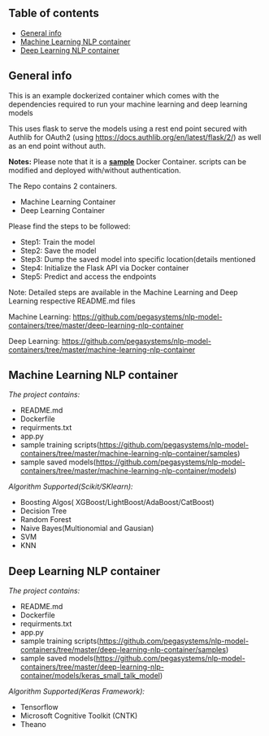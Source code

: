 ## Table of contents
* [General info](#general-info)
* [Machine Learning NLP container](#machine-learning-nlp-container)
* [Deep Learning NLP container](#deep-learning-nlp-container)

## General info
This is an example dockerized container which comes with the dependencies required to run your machine learning and deep learning models

This uses flask to serve the models using a rest end point secured with Authlib for OAuth2 (using https://docs.authlib.org/en/latest/flask/2/) as well as 
an end point without auth.


<b>Notes:</b> Please note that it is a <b><u>sample</u></b> Docker Container. scripts can be modified and deployed with/without authentication.

The Repo contains 2 containers.
* Machine Learning Container
* Deep Learning Container

Please find the steps to be followed:

* Step1: Train the model
* Step2: Save the model
* Step3: Dump the saved model into specific location(details mentioned 
* Step4: Initialize the Flask API via Docker container
* Step5: Predict and access the endpoints

Note: Detailed steps are available in the Machine Learning and Deep Learning respective README.md files

Machine Learning:
https://github.com/pegasystems/nlp-model-containers/tree/master/deep-learning-nlp-container

Deep Learning:
https://github.com/pegasystems/nlp-model-containers/tree/master/machine-learning-nlp-container


## Machine Learning NLP container
<i>The project contains:</i>
* README.md
* Dockerfile
* requirments.txt
* app.py
* sample training scripts(https://github.com/pegasystems/nlp-model-containers/tree/master/machine-learning-nlp-container/samples)
* sample saved models(https://github.com/pegasystems/nlp-model-containers/tree/master/machine-learning-nlp-container/models)

<i>Algorithm Supported(Scikit/SKlearn):</i>
* Boosting Algos( XGBoost/LightBoost/AdaBoost/CatBoost)
* Decision Tree
* Random Forest
* Naive Bayes(Multionomial and Gausian)
* SVM
* KNN

## Deep Learning NLP container
<i>The project contains:</i>
* README.md
* Dockerfile
* requirments.txt
* app.py
* sample training scripts(https://github.com/pegasystems/nlp-model-containers/tree/master/deep-learning-nlp-container/samples)
* sample saved models(https://github.com/pegasystems/nlp-model-containers/tree/master/deep-learning-nlp-container/models/keras_small_talk_model)

<i>Algorithm Supported(Keras Framework):</i>
* Tensorflow
* Microsoft Cognitive Toolkit (CNTK)
* Theano
